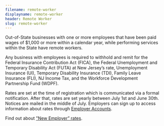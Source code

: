 ```yaml
---
filename: remote-worker
displayname: remote-worker
header: Remote Worker
slug: remote-worker
---
```


Out-of-State businesses with one or more employees that have been paid wages of $1,000 or more within a calendar year, while performing services within the State have remote workers.

Any business with employees is required to withhold and remit for the Federal Insurance Contribution Act (FICA), the Federal Unemployment and Temporary Disability Act (FUTA) at New Jersey’s rate, Unemployment Insurance (UI), Temporary Disability Insurance (TDI), Family Leave Insurance (FLI), NJ Income Tax, and the Workforce Development Partnership Fund (WDPF).

Rates are set at the time of registration which is communicated via a formal notification. After that, rates are set yearly between July 1st and June 30th. Notices are mailed in the middle of July. Employers can sign up to access information about rates through [Employer Accounts](https://www.nj.gov/labor/ea/employer-services/who-qualifies/).

Find out about ["New Employer” rates](https://www.nj.gov/labor/ea/employer-services/rate-info/).
